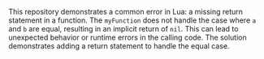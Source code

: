 This repository demonstrates a common error in Lua: a missing return statement in a function. The `myFunction` does not handle the case where `a` and `b` are equal, resulting in an implicit return of `nil`. This can lead to unexpected behavior or runtime errors in the calling code.  The solution demonstrates adding a return statement to handle the equal case.